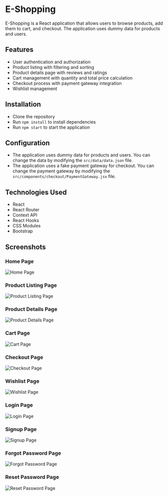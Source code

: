 # E-Shopping

E-Shopping is a React application that allows users to browse products, add them to cart, and checkout. The application uses dummy data for products and users.

## Features

* User authentication and authorization
* Product listing with filtering and sorting
* Product details page with reviews and ratings
* Cart management with quantity and total price calculation
* Checkout process with payment gateway integration
* Wishlist management

## Installation

* Clone the repository
* Run `npm install` to install dependencies
* Run `npm start` to start the application

## Configuration

* The application uses dummy data for products and users. You can change the data by modifying the `src/data/data.json` file.
* The application uses a fake payment gateway for checkout. You can change the payment gateway by modifying the `src/components/checkout/PaymentGateway.jsx` file.

## Technologies Used

* React
* React Router
* Context API
* React Hooks
* CSS Modules
* Bootstrap

## Screenshots

### Home Page

![Home Page](https://github.com/hussain-ahmed2/e-shopping/blob/master/screenshots/home-page.png?raw=true)

### Product Listing Page

![Product Listing Page](https://github.com/hussain-ahmed2/e-shopping/blob/master/screenshots/product-listing-page.png?raw=true)

### Product Details Page

![Product Details Page](https://github.com/hussain-ahmed2/e-shopping/blob/master/screenshots/product-details-page.png?raw=true)

### Cart Page

![Cart Page](https://github.com/hussain-ahmed2/e-shopping/blob/master/screenshots/cart-page.png?raw=true)

### Checkout Page

![Checkout Page](https://github.com/hussain-ahmed2/e-shopping/blob/master/screenshots/checkout-page.png?raw=true)

### Wishlist Page

![Wishlist Page](https://github.com/hussain-ahmed2/e-shopping/blob/master/screenshots/wishlist-page.png?raw=true)

### Login Page

![Login Page](https://github.com/hussain-ahmed2/e-shopping/blob/master/screenshots/login-page.png?raw=true)

### Signup Page

![Signup Page](https://github.com/hussain-ahmed2/e-shopping/blob/master/screenshots/signup-page.png?raw=true)

### Forgot Password Page

![Forgot Password Page](https://github.com/hussain-ahmed2/e-shopping/blob/master/screenshots/forgot-password-page.png?raw=true)

### Reset Password Page

![Reset Password Page](https://github.com/hussain-ahmed2/e-shopping/blob/master/screenshots/reset-password-page.png?raw=true)
